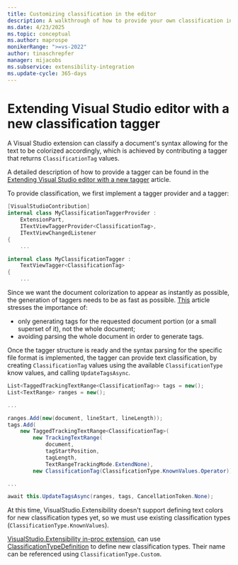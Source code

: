 ```yaml
---
title: Customizing classification in the editor
description: A walkthrough of how to provide your own classification in the Visual Studio editor using extensions
ms.date: 4/23/2025
ms.topic: conceptual
ms.author: maprospe
monikerRange: ">=vs-2022"
author: tinaschrepfer
manager: mijacobs
ms.subservice: extensibility-integration
ms.update-cycle: 365-days
---
```


# Extending Visual Studio editor with a new classification tagger

A Visual Studio extension can classify a document's syntax allowing for
the text to be colorized accordingly, which is achieved by contributing
a tagger that returns `ClassificationTag` values.

A detailed description of how to provide a tagger can be found in the
[Extending Visual Studio editor with a new tagger](./taggers.md) article.

To provide classification, we first implement a tagger provider and a
tagger:

```cs
[VisualStudioContribution]
internal class MyClassificationTaggerProvider :
    ExtensionPart,
    ITextViewTaggerProvider<ClassificationTag>,
    ITextViewChangedListener
{
    ...
```

```cs
internal class MyClassificationTagger :
    TextViewTagger<ClassificationTag>
{
    ...
```

Since we want the document colorization to appear as instantly as possible,
the generation of taggers needs to be as fast as possible. [This](./taggers.md) article 
stresses the importance of:
- only generating tags for the requested document portion (or a small
superset of it), not the whole document;
- avoiding parsing the whole document in order to generate tags.

Once the tagger structure is ready and the syntax parsing for the specific
file format is implemented, the tagger can provide text classification, by creating `ClassificationTag` values using the available
`ClassificationType` know values, and calling `UpdateTagsAsync`.

```cs
List<TaggedTrackingTextRange<ClassificationTag>> tags = new();
List<TextRange> ranges = new();

...

ranges.Add(new(document, lineStart, lineLength));
tags.Add(
    new TaggedTrackingTextRange<ClassificationTag>(
        new TrackingTextRange(
            document,
            tagStartPosition,
            tagLength,
            TextRangeTrackingMode.ExtendNone),
        new ClassificationTag(ClassificationType.KnownValues.Operator)));

...

await this.UpdateTagsAsync(ranges, tags, CancellationToken.None);
```

At this time, VisualStudio.Extensibility doesn't support defining text colors
for new classification types yet, so we must use existing classification types
(`ClassificationType.KnownValues`).

[VisualStudio.Extensibility in-proc extension](../../get-started/in-proc-extensions.md), can use [ClassificationTypeDefinition](/dotnet/api/microsoft.visualstudio.text.classification.classificationtypedefinition)
to define new classification types. Their name can be referenced using
`ClassificationType.Custom`.
